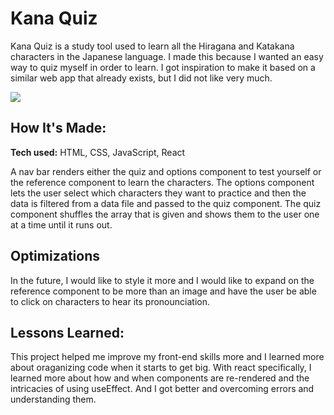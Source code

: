 # Kana Quiz
Kana Quiz is a study tool used to learn all the Hiragana and Katakana characters in the Japanese language. I made this because I wanted an easy way to quiz myself in order to learn. I got inspiration to make it based on a similar web app that already exists, but I did not like very much.

![](src/assets/quizziclegif.gif)

## How It's Made:

**Tech used:** HTML, CSS, JavaScript, React

A nav bar renders either the quiz and options component to test yourself or the reference component to learn the characters. The options component lets the user select which characters they want to practice and then the data is filtered from a data file and passed to the quiz component. The quiz component shuffles the array that is given and shows them to the user one at a time until it runs out.

## Optimizations

In the future, I would like to style it more and I would like to expand on the reference component to be more than an image and have the user be able to click on characters to hear its pronounciation.

## Lessons Learned:

This project helped me improve my front-end skills more and I learned more about oraganizing code when it starts to get big. With react specifically, I learned more about how and when components are re-rendered and the intricacies of using useEffect. And I got better and overcoming errors and understanding them.

